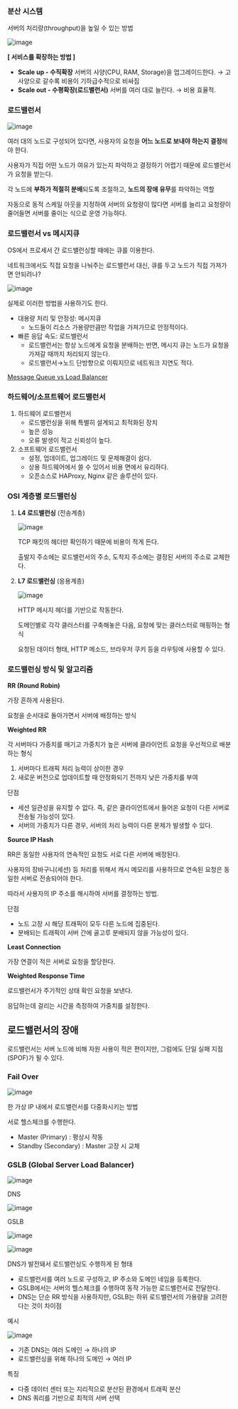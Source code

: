 ### 분산 시스템

서버의 처리량(throughput)을 높일 수 있는 방법

![image](https://github.com/do-sopt-cs-study/CS-Morgan/assets/51692363/f3867ff3-48fe-4a14-8359-616195f46525)

**[ 서비스를 확장하는 방법 ]**

- **Scale up - 수직확장**
  서버의 사양(CPU, RAM, Storage)을 업그레이드한다.
  → 고사양으로 갈수록 비용이 기하급수적으로 비싸짐
- **Scale out - 수평확장(로드밸런서)**
  서버를 여러 대로 늘린다.
  → 비용 효율적.

### 로드밸런서

![image](https://github.com/do-sopt-cs-study/CS-Morgan/assets/51692363/f04644de-f358-43ce-ba1e-8e9d6bfb1eac)

여러 대의 노드로 구성되어 있다면, 사용자의 요청을 **어느 노드로 보내야 하는지 결정**해야 한다.

사용자가 직접 어떤 노드가 여유가 있는지 파악하고 결정하기 어렵기 때문에 로드밸런서가 요청을 받는다.

각 노드에 **부하가 적절히 분배**되도록 조절하고, **노드의 장애 유무**를 파악하는 역할

자동으로 동적 스케일 아웃을 지정하여 서버의 요청량이 많다면 서버를 늘리고 요청량이 줄어들면 서버를 줄이는 식으로 운영 가능하다.

### 로드밸런서 vs 메시지큐

OS에서 프로세서 간 로드밸런싱할 때에는 큐를 이용한다.

네트워크에서도 직접 요청을 나눠주는 로드밸런서 대신, 큐를 두고 노드가 직접 가져가면 안되려나?

![image](https://github.com/do-sopt-cs-study/CS-Morgan/assets/51692363/fea3518e-f6d7-47a6-8368-1b5d7c239602)

실제로 이러한 방법을 사용하기도 한다.

- 대용량 처리 및 안정성: 메시지큐
  - 노드들이 리소스 가용량만큼만 작업을 가져가므로 안정적이다.
- 빠른 응답 속도: 로드밸런서
  - 로드밸런서는 항상 노드에게 요청을 분배하는 반면, 메시지 큐는 노드가 요청을 가져갈 때까지 처리되지 않는다.
  - 로드밸런서→노드 단방향으로 이뤄지므로 네트워크 지연도 적다.

[Message Queue vs Load Balancer](https://blog.nerdfactory.ai/2022/04/20/message-queue-vs-load-balancer.html)

### 하드웨어/소프트웨어 로드밸런서

1. 하드웨어 로드밸런서
   - 로드밸런싱을 위해 특별히 설계되고 최적화된 장치
   - 높은 성능
   - 오류 발생이 적고 신뢰성이 높다.
2. 소프트웨어 로드밸런서
   - 설정, 업데이트, 업그레이드 및 문제해결이 쉽다.
   - 상용 하드웨어에서 쓸 수 있어서 비용 면에서 유리하다.
   - 오픈소스로 HAProxy, Nginx 같은 솔루션이 있다.

### OSI 계층별 로드밸런싱

1. **L4 로드밸런싱** (전송계층)

   ![image](https://github.com/do-sopt-cs-study/CS-Morgan/assets/51692363/aaca1c74-d530-4f7f-9cc7-6c2c23f38c71)

   TCP 패킷의 헤더만 확인하기 때문에 비용이 적게 든다.

   출발지 주소에는 로드밸런서의 주소, 도착지 주소에는 결정된 서버의 주소로 교체한다.

2. **L7 로드밸런싱** (응용계층)

   ![image](https://github.com/do-sopt-cs-study/CS-Morgan/assets/51692363/3d097b92-eeca-484a-a2b7-9815c4d52e2f)

   HTTP 메시지 헤더를 기반으로 작동한다.

   도메인별로 각각 클러스터를 구축해놓은 다음, 요청에 맞는 클러스터로 매핑하는 형식

   요청된 데이터 형태, HTTP 메소드, 브라우저 쿠키 등을 라우팅에 사용할 수 있다.

### 로드밸런싱 방식 및 알고리즘

**RR (Round Robin)**

가장 흔하게 사용된다.

요청을 순서대로 돌아가면서 서버에 배정하는 방식

**Weighted RR**

각 서버마다 가중치를 매기고 가중치가 높은 서버에 클라이언트 요청을 우선적으로 배분하는 형식

1. 서버마다 트래픽 처리 능력이 상이한 경우
2. 새로운 버전으로 업데이트할 때 안정화되기 전까지 낮은 가중치를 부여

단점

- 세션 일관성을 유지할 수 없다.
  즉, 같은 클라이언트에서 들어온 요청이 다른 서버로 전송될 가능성이 있다.
- 서버의 가중치가 다른 경우, 서버의 처리 능력이 다른 문제가 발생할 수 있다.

**Source IP Hash**

RR은 동일한 사용자의 연속적인 요청도 서로 다른 서버에 배정된다.

사용자의 장바구니(세션) 등 처리를 위해서 캐시 메모리를 사용하므로 연속된 요청은 동일한 서버로 전송되어야 한다.

따라서 사용자의 IP 주소를 해시하여 서버를 결정하는 방법.

단점

- 노드 고장 시 해당 트래픽이 모두 다른 노드에 집중된다.
- 분배되는 트래픽이 서버 간에 골고루 분배되지 않을 가능성이 있다.

**Least Connection**

가장 연결이 적은 서버로 요청을 할당한다.

**Weighted Response Time**

로드밸런서가 주기적인 상태 확인 요청을 보낸다.

응답하는데 걸리는 시간을 측정하여 가중치를 설정한다.

## 로드밸런서의 장애

로드밸런서는 서버 노드에 비해 자원 사용이 적은 편이지만, 그럼에도 단일 실패 지점(SPOF)가 될 수 있다.

### Fail Over

![image](https://github.com/do-sopt-cs-study/CS-Morgan/assets/51692363/fcc3f4e9-3bb9-460c-bbfb-4414f3e42c69)

한 가상 IP 내에서 로드밸런서를 다중화시키는 방법

서로 헬스체크를 수행한다.

- Master (Primary) : 평상시 작동
- Standby (Secondary) : Master 고장 시 교체

### GSLB (Global Server Load Balancer)

![image](https://github.com/do-sopt-cs-study/CS-Morgan/assets/51692363/df84bacf-177c-42ac-8167-c32550e6f6ed)

DNS

![image](https://github.com/do-sopt-cs-study/CS-Morgan/assets/51692363/65217041-c087-4bf9-a7b3-a97b0fed258c)

GSLB

![image](https://github.com/do-sopt-cs-study/CS-Morgan/assets/51692363/628e35f3-b828-4654-a56e-1bba1c5c5e74)

![image](https://github.com/do-sopt-cs-study/CS-Morgan/assets/51692363/1d361471-204b-4d4f-b327-c8037a55e81e)

DNS가 발전돼서 로드밸런싱도 수행하게 된 형태

- 로드밸런서를 여러 노드로 구성하고, IP 주소와 도메인 네임을 등록한다.
- GSLB에서는 서버의 헬스체크를 수행하여 동작 가능한 로드밸런서로 전달한다.
- DNS는 단순 RR 방식을 사용하지만, GSLB는 하위 로드밸런서의 가용량을 고려한다는 것이 차이점

예시

![image](https://github.com/do-sopt-cs-study/CS-Morgan/assets/51692363/6ff41da4-52a8-4b21-8f40-f62e07bdabd1)

- 기존 DNS는 여러 도메인 → 하나의 IP
- 로드밸런싱을 위해 하나의 도메인 → 여러 IP

특징

- 다중 데이터 센터 또는 지리적으로 분산된 환경에서 트래픽 분산
- DNS 쿼리를 기반으로 최적의 서버 선택
